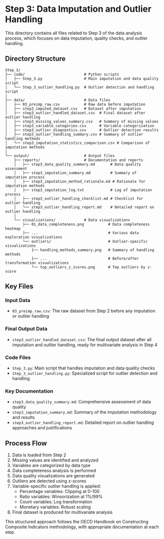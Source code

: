 # Step 3: Data Imputation and Outlier Handling

This directory contains all files related to Step 3 of the data analysis process, which focuses on data imputation, quality checks, and outlier handling.

## Directory Structure

```
Step_3/
├── code/                           # Python scripts
│   ├── Step_3.py                   # Main imputation and data quality script
│   └── Step_3_outlier_handling.py  # Outlier detection and handling script
│
├── data/                           # Data files
│   ├── 03_preimp_raw.csv           # Raw data before imputation
│   ├── step3_imputed_dataset.csv   # Dataset after imputation
│   ├── step3_outlier_handled_dataset.csv  # Final dataset after outlier handling
│   ├── step3_missing_values_summary.csv   # Summary of missing values
│   ├── step3_variable_categories.csv      # Variable categorization
│   ├── step3_outlier_diagnostics.csv      # Outlier detection results
│   ├── step3_outlier_handling_summary.csv # Summary of outlier handling methods
│   └── step3_imputation_statistics_comparison.csv # Comparison of imputation methods
│
└── output/                         # Output files
    ├── reports/                    # Documentation and reports
    │   ├── step3_data_quality_summary.md       # Data quality assessment
    │   ├── step3_imputation_summary.md         # Summary of imputation process
    │   ├── step3_imputation_method_rationale.md # Rationale for imputation methods
    │   ├── step3_imputation_log.txt            # Log of imputation process
    │   ├── step3_outlier_handling_checklist.md # Checklist for outlier handling
    │   └── step3_outlier_handling_report.md    # Detailed report on outlier handling
    │
    └── visualizations/             # Data visualizations
        ├── 01_data_completeness.png           # Data completeness heatmap
        ├── ...                                # Various data exploration visualizations
        └── outliers/                          # Outlier-specific visualizations
            ├── handling_methods_summary.png   # Summary of handling methods
            ├── ...                            # Before/after transformation visualizations
            └── top_outliers_z_scores.png      # Top outliers by z-score
```

## Key Files

### Input Data
- `03_preimp_raw.csv`: The raw dataset from Step 2 before any imputation or outlier handling

### Final Output Data
- `step3_outlier_handled_dataset.csv`: The final output dataset after all imputation and outlier handling, ready for multivariate analysis in Step 4

### Code Files
- `Step_3.py`: Main script that handles imputation and data quality checks
- `Step_3_outlier_handling.py`: Specialized script for outlier detection and handling

### Key Documentation
- `step3_data_quality_summary.md`: Comprehensive assessment of data quality
- `step3_imputation_summary.md`: Summary of the imputation methodology and results
- `step3_outlier_handling_report.md`: Detailed report on outlier handling approaches and justifications

## Process Flow

1. Data is loaded from Step 2
2. Missing values are identified and analyzed
3. Variables are categorized by data type
4. Data completeness analysis is performed
5. Data quality visualizations are generated
6. Outliers are detected using z-scores
7. Variable-specific outlier handling is applied:
   - Percentage variables: Clipping at 0-100
   - Ratio variables: Winsorization at 1%/99%
   - Count variables: Log transformation
   - Monetary variables: Robust scaling
8. Final dataset is produced for multivariate analysis

This structured approach follows the OECD Handbook on Constructing Composite Indicators methodology, with appropriate documentation at each step. 